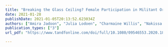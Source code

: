 ```yaml
---
title: "Breaking the Glass Ceiling? Female Participation in Militant Organizations in Islamic State Affiliates in Southeast Asia"
date: 2021-01-28
publishDate: 2021-01-05T20:13:52.623034Z
authors: ["Amira Jadoon", "Julia Lodoen", "Charmaine Willis", "Nakissa Jahanbani"]
publication_types: ["3"]
url_pdf: "https://www.tandfonline.com/doi/full/10.1080/09546553.2020.1838904"

---
```

